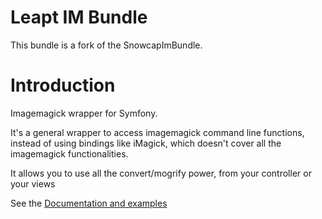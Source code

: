 # Leapt IM Bundle

This bundle is a fork of the SnowcapImBundle.

# Introduction

Imagemagick wrapper for Symfony.

It's a general wrapper to access imagemagick command line functions, instead of using bindings like iMagick, 
which doesn't cover all the imagemagick functionalities.

It allows you to use all the convert/mogrify power, from your controller or your views

See the [Documentation and examples](https://github.com/leapt/im-bundle/tree/master/docs)